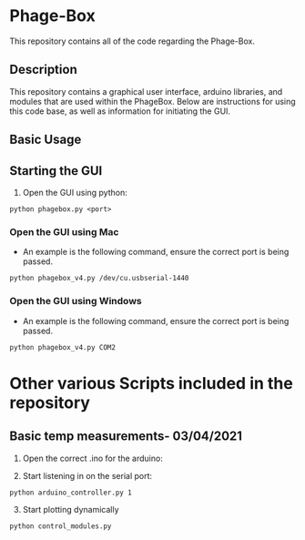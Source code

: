 # Phage-Box
This repository contains all of the code regarding the Phage-Box. 

## Description
This repository contains a graphical user interface, arduino libraries, and modules that are used within the PhageBox. Below are instructions for using this code base, as well as information for initiating the GUI. 

## Basic Usage 

## Starting the GUI

1. Open the GUI using python:
```
python phagebox.py <port>
```

### Open the GUI using Mac
* An example is the following command, ensure the correct port is being passed.
```
python phagebox_v4.py /dev/cu.usbserial-1440
```

### Open the GUI using Windows
* An example is the following command, ensure the correct port is being passed.
```
python phagebox_v4.py COM2
```

# Other various Scripts included in the repository
## Basic temp measurements- 03/04/2021

1. Open the correct .ino for the arduino:

2. Start listening in on the serial port:
```
python arduino_controller.py 1
```

3. Start plotting dynamically
```
python control_modules.py
```
